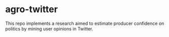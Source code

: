 # agro-twitter

This repo implements a research aimed to estimate producer confidence on politics by mining user opinions in Twitter.
